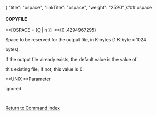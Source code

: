 {
    "title": "ospace",
    "linkTitle": "ospace",
    "weight": "2520"
}### <span id="ospace"></span>ospace

#### COPYFILE

**\[OSPACE = {<u>0</u> | n }\]  **{0..4294967295}

Space to be reserved for the output file, in K-bytes (1 K-byte = 1024
bytes).

If the output file already exists, the default value is the value of
this existing file; if not, this value is 0.

**UNIX **Parameter
ignored.

 

[Return to Command index](../)
